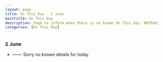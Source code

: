 ```yaml
---
layout: page
title: On This Day - 2 June
maintitle: On This Day
description: Page to inform when there is no known On This Day. NOTE&#58; There may still be comments.
categories: [On This Day]
---
```


### 2 June
* ——: Sorry no known details for today

